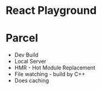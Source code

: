 # React Playground

# Parcel

- Dev Build
- Local Server
- HMR - Hot Module Replacement
- File watching - build by C++
- Does caching
